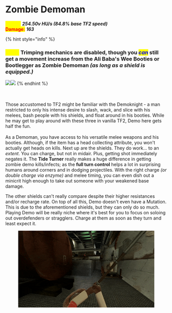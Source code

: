 # Zombie Demoman

<mark style="color:yellow;">**Speed:**</mark> _**254.50v HU/s (84.8% base TF2 speed)**_\
<mark style="color:red;">**Damage:**</mark> _**163**_

{% hint style="info" %}
### _<mark style="color:yellow;">**Note:**</mark>_ Trimping mechanics are disabled, though **you **_<mark style="color:blue;">**can**</mark>_** still get a movement increase** from the Ali Baba's Wee Booties or Bootlegger as Zombie Demoman _(as long as a shield is equipped.)_

![](../../.gitbook/assets/100px-Item\_icon\_Ali\_Baba's\_Wee\_Booties.png)![](../../.gitbook/assets/100px-Item\_icon\_Bootlegger.png)
{% endhint %}

\
\
Those accustomed to TF2 might be familiar with the Demoknight - a man restricted to only his intense desire to slash, wack, and slice with his melees, bash people with his shields, and float around in his booties. While he may get to play around with these three in vanilla TF2, Demo here gets half the fun.\
\
As a Demoman, you have access to his versatile melee weapons and his booties. Although, if the item has a head collecting attribute, you won't actually get heads on kills. Next up are the shields. They do work... to an _extent_. You can charge, but not in midair. Plus, getting shot immediately negates it. The **Tide Turner** really makes a huge difference in getting zombie demo kills/infects; as the **full turn control** helps a lot in surprising humans around corners and in dodging projectiles. With the right charge _(or double charge via enzyme)_ and melee timing, you can even dish out a minicrit high enough to take out someone with your weakened base damage.

The other shields can't really compare despite their higher resistances and/or recharge rate. On top of all this, Demo doesn't even have a Mutation. This is due to the aforementioned shields, but they can only do so much. Playing Demo will be really niche where it's best for you to focus on soloing out overdefenders or stragglers. Charge at them as soon as they turn and least expect it.

<figure><img src="../../.gitbook/assets/Demo Charge Reference.gif" alt=""><figcaption></figcaption></figure>
